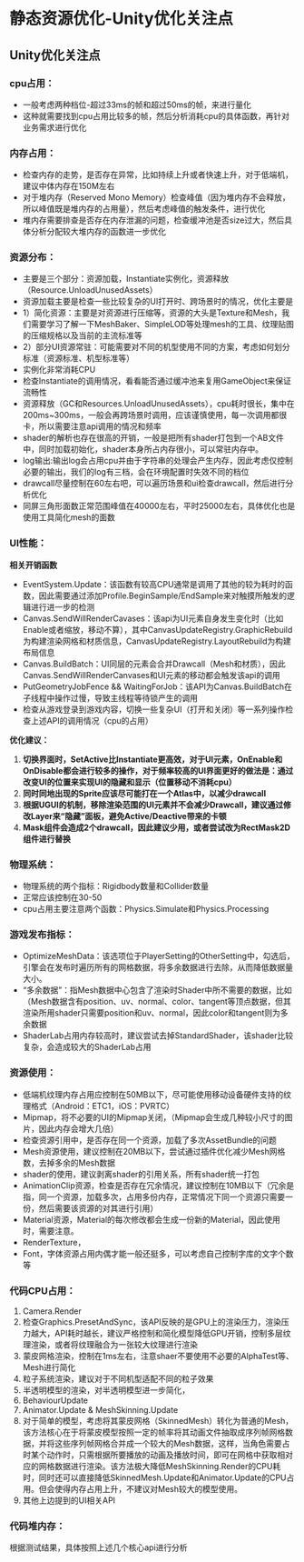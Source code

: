 # 静态资源优化-Unity优化关注点

## Unity优化关注点

### cpu占用：

+ 一般考虑两种档位-超过33ms的帧和超过50ms的帧，来进行量化
+ 这种就需要找到cpu占用比较多的帧，然后分析消耗cpu的具体函数，再针对业务需求进行优化

### 内存占用：

+ 检查内存的走势，是否存在异常，比如持续上升或者快速上升，对于低端机，建议中体内存在150M左右
+ 对于堆内存（Reserved Mono Memory）检查峰值（因为堆内存不会释放，所以峰值既是堆内存的占用量），然后考虑峰值的触发条件，进行优化
+ 堆内存需要排查是否存在内存泄漏的问题，检查缓冲池是否size过大，然后具体分析分配较大堆内存的函数进一步优化

### 资源分布：

+ 主要是三个部分：资源加载，Instantiate实例化，资源释放（Resource.UnloadUnusedAssets）
+ 资源加载主要是检查一些比较复杂的UI打开时、跨场景时的情况，优化主要是
+ 1）简化资源：主要是对资源进行压缩等，资源的大头是Texture和Mesh，我们需要学习了解一下MeshBaker、SimpleLOD等处理mesh的工具、纹理贴图的压缩规格以及当前的主流标准等
+ 2）部分UI资源常驻：可能需要对不同的机型使用不同的方案，考虑如何划分标准（资源标准、机型标准等）
+ 实例化非常消耗CPU
+ 检查Instantiate的调用情况，看看能否通过缓冲池来复用GameObject来保证流畅性
+ 资源释放（GC和Resources.UnloadUnusedAssets），cpu耗时很长，集中在200ms~300ms，一般会再跨场景时调用，应该谨慎使用，每一次调用都很卡，所以需要注意api调用的情况和频率
+ shader的解析也存在很高的开销，一般是把所有shader打包到一个AB文件中，同时加载初始化，shader本身所占内存很小，可以常驻内存中。
+ log输出:输出log会占用cpu并由于字符串的处理会产生内存，因此考虑仅控制必要的输出，我们的log有三档，会在环境配置时失效不同的档位
+ drawcall尽量控制在60左右吧，可以遍历场景和ui检查drawcall，然后进行分析优化
+ 同屏三角形面数正常范围峰值在40000左右，平时25000左右，具体优化也是使用工具简化mesh的面数

### UI性能：

**相关开销函数**

+ EventSystem.Update：该函数有较高CPU通常是调用了其他的较为耗时的函数，因此需要通过添加Profile.BeginSample/EndSample来对触摸所触发的逻辑进行进一步的检测
+ Canvas.SendWillRenderCavases：该api为UI元素自身发生变化时（比如Enable或者缩放，移动不算），其中CanvasUpdateRegistry.GraphicRebuild为构建渲染网格和材质信息，CanvasUpdateRegistry.LayoutRebuild为构建布局信息
+ Canvas.BuildBatch：UI同层的元素会合并Drawcall（Mesh和材质），因此Canvas.SendWillRenderCanvases和UI元素的移动都会触发该api的调用
+ PutGeometryJobFence && WaitingForJob：该API为Canvas.BuildBatch在子线程中操作过慢，导致主线程等待锁产生的调用
+ 检查从游戏登录到游戏内容，切换一些复杂UI（打开和关闭）等一系列操作检查上述API的调用情况（cpu的占用）

**优化建议：**

1. **切换界面时，SetActive比Instantiate更高效，对于UI元素，OnEnable和OnDisable都会进行较多的操作，对于频率较高的UI界面更好的做法是：通过改变UI的位置来实现UI的隐藏和显示（位置移动不消耗cpu）**
2. **同时同地出现的Sprite应该尽可能打在一个Atlas中，以减少drawcall**
3. **根据UGUI的机制，移除渲染范围的UI元素并不会减少Drawcall，建议通过修改Layer来“隐藏”面板，避免Active/Deactive带来的卡顿**
4. **Mask组件会造成2个drawcall，因此建议少用，或者尝试改为RectMask2D组件进行替换**

### 物理系统：

+ 物理系统的两个指标：Rigidbody数量和Collider数量
+ 正常应该控制在30-50
+ cpu占用主要注意两个函数：Physics.Simulate和Physics.Processing

### 游戏发布指标：

+ OptimizeMeshData：该选项位于PlayerSetting的OtherSetting中，勾选后，引擎会在发布时遍历所有的网格数据，将多余数据进行去除，从而降低数据量大小。
+ “多余数据”：指Mesh数据中心包含了渲染时Shader中所不需要的数据，比如（Mesh数据含有position、uv、normal、color、tangent等顶点数据，但其渲染所用shader只需要position和uv、normal，因此color和tangent则为多余数据
+ ShaderLab占用内存较高时，建议尝试去掉StandardShader，该shader比较复杂，会造成较大的ShaderLab占用

### 资源使用：

+ 低端机纹理内存占用应控制在50MB以下，尽可能使用移动设备硬件支持的纹理格式（Android：ETC1，iOS：PVRTC）
+ Mipmap，将不必要的UI的Mipmap关闭，（Mipmap会生成几种较小尺寸的图片，因此内存会增大几倍）
+ 检查资源引用中，是否存在同一个资源，加载了多次AssetBundle的问题
+ Mesh资源使用，建议控制在20MB以下，尝试通过插件优化减少Mesh网格数，去掉多余的Mesh数据
+ shader的使用，建议剥离shader的引用关系，所有shader统一打包
+ AnimationClip资源，检查是否存在冗余情况，建议控制在10MB以下（冗余是指，同一个资源，加载多次，占用多份内存，正常情况下同一个资源只需要一份，然后需要该资源的对其进行引用）
+ Material资源，Material的每次修改都会生成一份新的Material，因此使用时，需要注意。
+ RenderTexture，
+ Font，字体资源占用内偶才能一般还挺多，可以考虑自己控制字库的文字个数等

### 代码CPU占用：

1. Camera.Render
 1. 检查Graphics.PresetAndSync，该API反映的是GPU上的渲染压力，渲染压力越大，API耗时越长，建议严格控制和简化模型降低GPU开销，控制多层纹理渲染，或者将纹理融合为一张较大纹理进行渲染
 2. 蒙皮网格渲染，控制在1ms左右，注意shaer不要使用不必要的AlphaTest等、Mesh进行简化
 3. 粒子系统渲染，建议对于不同机型适配不同的粒子效果
 4. 半透明模型的渲染，对半透明模型进一步简化，
2. BehaviourUpdate
3. Animator.Update & MeshSkinning.Update
 1. 对于简单的模型，考虑将其蒙皮网格（SkinnedMesh）转化为普通的Mesh，该方法核心在于将蒙皮模型按照一定的帧率将其动画文件抽取成序列帧网格数据，并将这些序列帧网格合并成一个较大的Mesh数据，这样，当角色需要占时某个动作时，只需根据所要播放的动画及播放时间，即可在网格中获取相对应的网格数据进行渲染。该方法极大降低MeshSkinning.Render的CPU耗时，同时还可以直接降低SkinnedMesh.Update和Animator.Update的CPU占用。但会使得内存占用上升，不建议对Mesh较大的模型使用。
4. 其他上边提到的UI相关API

### 代码堆内存：

根据测试结果，具体按照上述几个核心api进行分析
